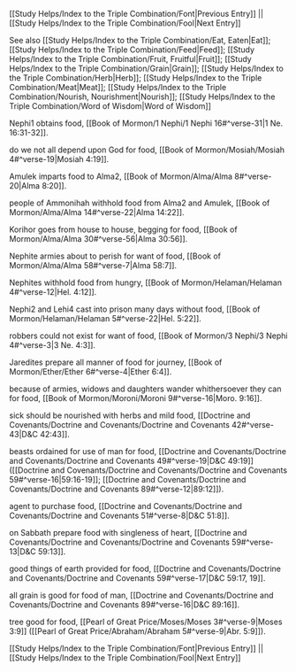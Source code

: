 [[Study Helps/Index to the Triple Combination/Font|Previous Entry]]  ||  [[Study Helps/Index to the Triple Combination/Fool|Next Entry]]

 See also [[Study Helps/Index to the Triple Combination/Eat, Eaten|Eat]]; [[Study Helps/Index to the Triple Combination/Feed|Feed]]; [[Study Helps/Index to the Triple Combination/Fruit, Fruitful|Fruit]]; [[Study Helps/Index to the Triple Combination/Grain|Grain]]; [[Study Helps/Index to the Triple Combination/Herb|Herb]]; [[Study Helps/Index to the Triple Combination/Meat|Meat]]; [[Study Helps/Index to the Triple Combination/Nourish, Nourishment|Nourish]]; [[Study Helps/Index to the Triple Combination/Word of Wisdom|Word of Wisdom]]

 Nephi1 obtains food, [[Book of Mormon/1 Nephi/1 Nephi 16#^verse-31|1 Ne. 16:31-32]].

 do we not all depend upon God for food, [[Book of Mormon/Mosiah/Mosiah 4#^verse-19|Mosiah 4:19]].

 Amulek imparts food to Alma2, [[Book of Mormon/Alma/Alma 8#^verse-20|Alma 8:20]].

 people of Ammonihah withhold food from Alma2 and Amulek, [[Book of Mormon/Alma/Alma 14#^verse-22|Alma 14:22]].

 Korihor goes from house to house, begging for food, [[Book of Mormon/Alma/Alma 30#^verse-56|Alma 30:56]].

 Nephite armies about to perish for want of food, [[Book of Mormon/Alma/Alma 58#^verse-7|Alma 58:7]].

 Nephites withhold food from hungry, [[Book of Mormon/Helaman/Helaman 4#^verse-12|Hel. 4:12]].

 Nephi2 and Lehi4 cast into prison many days without food, [[Book of Mormon/Helaman/Helaman 5#^verse-22|Hel. 5:22]].

 robbers could not exist for want of food, [[Book of Mormon/3 Nephi/3 Nephi 4#^verse-3|3 Ne. 4:3]].

 Jaredites prepare all manner of food for journey, [[Book of Mormon/Ether/Ether 6#^verse-4|Ether 6:4]].

 because of armies, widows and daughters wander whithersoever they can for food, [[Book of Mormon/Moroni/Moroni 9#^verse-16|Moro. 9:16]].

 sick should be nourished with herbs and mild food, [[Doctrine and Covenants/Doctrine and Covenants/Doctrine and Covenants 42#^verse-43|D&C 42:43]].

 beasts ordained for use of man for food, [[Doctrine and Covenants/Doctrine and Covenants/Doctrine and Covenants 49#^verse-19|D&C 49:19]] ([[Doctrine and Covenants/Doctrine and Covenants/Doctrine and Covenants 59#^verse-16|59:16-19]]; [[Doctrine and Covenants/Doctrine and Covenants/Doctrine and Covenants 89#^verse-12|89:12]]).

 agent to purchase food, [[Doctrine and Covenants/Doctrine and Covenants/Doctrine and Covenants 51#^verse-8|D&C 51:8]].

 on Sabbath prepare food with singleness of heart, [[Doctrine and Covenants/Doctrine and Covenants/Doctrine and Covenants 59#^verse-13|D&C 59:13]].

 good things of earth provided for food, [[Doctrine and Covenants/Doctrine and Covenants/Doctrine and Covenants 59#^verse-17|D&C 59:17, 19]].

 all grain is good for food of man, [[Doctrine and Covenants/Doctrine and Covenants/Doctrine and Covenants 89#^verse-16|D&C 89:16]].

 tree good for food, [[Pearl of Great Price/Moses/Moses 3#^verse-9|Moses 3:9]] ([[Pearl of Great Price/Abraham/Abraham 5#^verse-9|Abr. 5:9]]).

[[Study Helps/Index to the Triple Combination/Font|Previous Entry]]  ||  [[Study Helps/Index to the Triple Combination/Fool|Next Entry]]